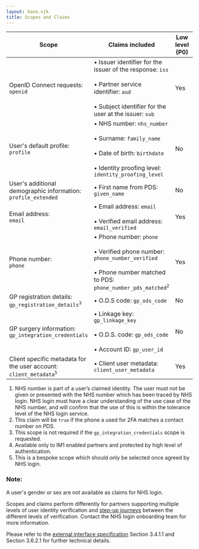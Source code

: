 ```yaml
---
layout: base.njk
title: Scopes and Claims
---
```


| Scope | Claims included | Low level (P0) | Medium level (P5) | High level (P9) |
| ----- | --------------- | -------------- | ----------------- | --------------- |
| OpenID Connect requests: <br>`openid` | • Issuer identifier for the issuer of the response: `iss` <br><br>• Partner service identifier: `aud` <br><br>• Subject identifier for the user at the issuer: `sub` | Yes | Yes | Yes|
| User's default profile: <br>`profile` | • NHS number: `nhs_number` <br><br> • Surname: `family_name` <br><br> • Date of birth: `birthdate` <br><br> • Identity proofing level: `identity_proofing_level` | No | Yes<span style="vertical-align:super;font-size:70%">1</span> | Yes |
| User's additional demographic information:<br> `profile_extended` | • First name from PDS: `given_name` | No | Yes | Yes |
| Email address:<br> `email` | • Email address: `email` <br><br> • Verified email address: `email_verified` | Yes | Yes | Yes |
| Phone number:<br> `phone` | • Phone number: `phone` <br><br> • Verified phone number: `phone_number_verified` <br><br> • Phone number matched to PDS: `phone_number_pds_matched`<span style="vertical-align:super;font-size:70%">2</span> | Yes | Yes | Yes |
| GP registration details: <br>`gp_registration_details`<span style="vertical-align:super;font-size:70%">3</span> | • O.D.S code: `gp_ods_code` | No | Yes | Yes |
| GP surgery information:<br> `gp_integration_credentials` | • Linkage key: `gp_linkage_key` <br><br> • O.D.S. code: `gp_ods_code` <br><br> • Account ID: `gp_user_id` | No | No | Yes<span style="vertical-align:super;font-size:70%">4</span> | 
| Client specific metadata for the user account:<br> `client_metadata`<span style="vertical-align:super;font-size:70%">5</span> | • Client user metadata: `client_user_metadata` | Yes | Yes | Yes |

1. NHS number is part of a user’s claimed identity. The user must not be given or presented with the NHS number which has been traced by NHS login. NHS login must have a clear understanding of the use case of the NHS number, and will confirm that the use of this is within the tolerance level of the NHS login service.
2. This claim  will be `true` if the phone a used for 2FA matches a contact number on PDS.
3. This scope is not required if the `gp_integration_credentials` scope is requested.
4. Available only to IM1 enabled partners and protected by high level of authentication.
5. This is a bespoke scope which should only be selected once agreed by NHS login.

### Note:

A user's gender or sex are not available as claims for NHS login.

Scopes and claims perform differently for partners supporting multiple levels of user identity verification and [step-up journeys](https://nhsconnect.github.io/nhslogin/step-up-p5-p9/) between the different levels of verification. Contact the NHS login onboarding team for more information.

Please refer to the [external interface specification](https://nhsconnect.github.io/nhslogin/interface-spec-doc/) Section 3.4.1.1  and Section 3.6.2.1 for further technical details.

